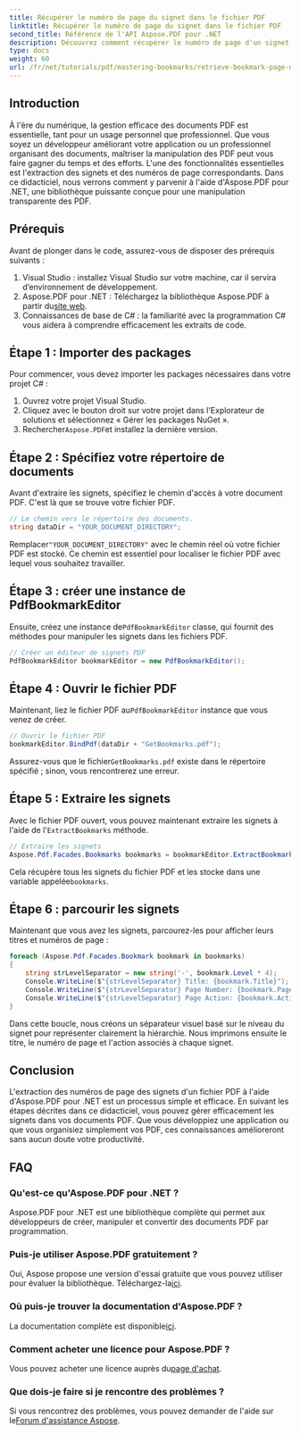 ```yaml
---
title: Récupérer le numéro de page du signet dans le fichier PDF
linktitle: Récupérer le numéro de page du signet dans le fichier PDF
second_title: Référence de l'API Aspose.PDF pour .NET
description: Découvrez comment récupérer le numéro de page d'un signet spécifique dans un document PDF à l'aide d'Aspose.PDF pour .NET. Ce didacticiel étape par étape fournit un exemple de code et des instructions détaillées.
type: docs
weight: 60
url: /fr/net/tutorials/pdf/mastering-bookmarks/retrieve-bookmark-page-number/
---
```

## Introduction

À l'ère du numérique, la gestion efficace des documents PDF est essentielle, tant pour un usage personnel que professionnel. Que vous soyez un développeur améliorant votre application ou un professionnel organisant des documents, maîtriser la manipulation des PDF peut vous faire gagner du temps et des efforts. L'une des fonctionnalités essentielles est l'extraction des signets et des numéros de page correspondants. Dans ce didacticiel, nous verrons comment y parvenir à l'aide d'Aspose.PDF pour .NET, une bibliothèque puissante conçue pour une manipulation transparente des PDF.

## Prérequis

Avant de plonger dans le code, assurez-vous de disposer des prérequis suivants :

1. Visual Studio : installez Visual Studio sur votre machine, car il servira d’environnement de développement.
2.  Aspose.PDF pour .NET : Téléchargez la bibliothèque Aspose.PDF à partir du[site web](https://releases.aspose.com/pdf/net/).
3. Connaissances de base de C# : la familiarité avec la programmation C# vous aidera à comprendre efficacement les extraits de code.

## Étape 1 : Importer des packages

Pour commencer, vous devez importer les packages nécessaires dans votre projet C# :

1. Ouvrez votre projet Visual Studio.
2. Cliquez avec le bouton droit sur votre projet dans l'Explorateur de solutions et sélectionnez « Gérer les packages NuGet ».
3.  Rechercher`Aspose.PDF`et installez la dernière version.

## Étape 2 : Spécifiez votre répertoire de documents

Avant d'extraire les signets, spécifiez le chemin d'accès à votre document PDF. C'est là que se trouve votre fichier PDF.

```csharp
// Le chemin vers le répertoire des documents.
string dataDir = "YOUR_DOCUMENT_DIRECTORY";
```

 Remplacer`"YOUR_DOCUMENT_DIRECTORY"` avec le chemin réel où votre fichier PDF est stocké. Ce chemin est essentiel pour localiser le fichier PDF avec lequel vous souhaitez travailler.

## Étape 3 : créer une instance de PdfBookmarkEditor

 Ensuite, créez une instance de`PdfBookmarkEditor` classe, qui fournit des méthodes pour manipuler les signets dans les fichiers PDF.

```csharp
// Créer un éditeur de signets PDF
PdfBookmarkEditor bookmarkEditor = new PdfBookmarkEditor();
```

## Étape 4 : Ouvrir le fichier PDF

 Maintenant, liez le fichier PDF au`PdfBookmarkEditor` instance que vous venez de créer.

```csharp
// Ouvrir le fichier PDF
bookmarkEditor.BindPdf(dataDir + "GetBookmarks.pdf");
```

 Assurez-vous que le fichier`GetBookmarks.pdf` existe dans le répertoire spécifié ; sinon, vous rencontrerez une erreur.

## Étape 5 : Extraire les signets

 Avec le fichier PDF ouvert, vous pouvez maintenant extraire les signets à l'aide de l'`ExtractBookmarks` méthode.

```csharp
// Extraire les signets
Aspose.Pdf.Facades.Bookmarks bookmarks = bookmarkEditor.ExtractBookmarks();
```

 Cela récupère tous les signets du fichier PDF et les stocke dans une variable appelée`bookmarks`.

## Étape 6 : parcourir les signets

Maintenant que vous avez les signets, parcourez-les pour afficher leurs titres et numéros de page :

```csharp
foreach (Aspose.Pdf.Facades.Bookmark bookmark in bookmarks)
{
    string strLevelSeparator = new string('-', bookmark.Level * 4);
    Console.WriteLine($"{strLevelSeparator} Title: {bookmark.Title}");
    Console.WriteLine($"{strLevelSeparator} Page Number: {bookmark.PageNumber}");
    Console.WriteLine($"{strLevelSeparator} Page Action: {bookmark.Action}");
}
```

Dans cette boucle, nous créons un séparateur visuel basé sur le niveau du signet pour représenter clairement la hiérarchie. Nous imprimons ensuite le titre, le numéro de page et l'action associés à chaque signet.

## Conclusion

L'extraction des numéros de page des signets d'un fichier PDF à l'aide d'Aspose.PDF pour .NET est un processus simple et efficace. En suivant les étapes décrites dans ce didacticiel, vous pouvez gérer efficacement les signets dans vos documents PDF. Que vous développiez une application ou que vous organisiez simplement vos PDF, ces connaissances amélioreront sans aucun doute votre productivité.

## FAQ

### Qu'est-ce qu'Aspose.PDF pour .NET ?
Aspose.PDF pour .NET est une bibliothèque complète qui permet aux développeurs de créer, manipuler et convertir des documents PDF par programmation.

### Puis-je utiliser Aspose.PDF gratuitement ?
 Oui, Aspose propose une version d'essai gratuite que vous pouvez utiliser pour évaluer la bibliothèque. Téléchargez-la[ici](https://releases.aspose.com/).

### Où puis-je trouver la documentation d'Aspose.PDF ?
 La documentation complète est disponible[ici](https://reference.aspose.com/pdf/net/).

### Comment acheter une licence pour Aspose.PDF ?
 Vous pouvez acheter une licence auprès du[page d'achat](https://purchase.aspose.com/buy).

### Que dois-je faire si je rencontre des problèmes ?
Si vous rencontrez des problèmes, vous pouvez demander de l'aide sur le[Forum d'assistance Aspose](https://forum.aspose.com/c/pdf/10).